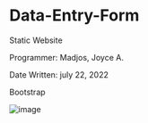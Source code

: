 # Data-Entry-Form
Static Website

Programmer: Madjos, Joyce A.

Date Written: july 22, 2022

Bootstrap

![image](https://user-images.githubusercontent.com/111858908/222702550-0313ad3e-92c2-4b7c-8b7c-1c1fe0c27867.png)
